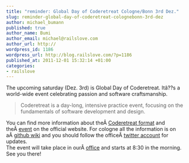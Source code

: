 ```yaml
--- 
title: "reminder: Global Day of Coderetreat Cologne/Bonn 3rd Dez."
slug: reminder-global-day-of-coderetreat-colognebonn-3rd-dez
author: michael_bumann
published: true
author_name: Bumi
author_email: michael@railslove.com
author_url: http://
wordpress_id: 1186
wordpress_url: http://blog.railslove.com/?p=1186
published_at: 2011-12-01 15:32:14 +01:00
categories: 
- railslove
---
```

The upcoming saturday (Dez. 3rd) is Global Day of Coderetreat. It&acirc;??s a world-wide event celebrating passion and software craftsmanship.
<blockquote>Coderetreat is a day-long, intensive practice event, focusing on the fundamentals of software development and design.</blockquote>
You can find more information about the&Acirc;&nbsp;<a href="http://coderetreat.com/">Coderetreat format</a> and the&Acirc;&nbsp;<a href="http://blog.coderetreat.com/global-day-of-coderetreat">event</a> on the official website. For cologne all the information is on a&Acirc;&nbsp;<a href="https://github.com/coreyhaines/coderetreat/wiki/Cologne">github wiki</a> and you should follow the office&Acirc;&nbsp;<a href="https://twitter.com/#!/CodeRetreatCGN">twitter account</a> for updates.
<div>The event will take place in our&Acirc;&nbsp;<a href="http://coworkingcologne.de/">office</a> and starts at 8:30 in the morning.</div>
<div>See you there!</div>
&nbsp;

